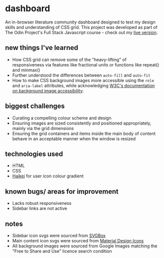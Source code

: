 # dashboard

An in-browser literature community dashboard designed to test my design skills and understanding of CSS grid. This project was developed as part of The Odin Project's Full Stack Javascript course - check out my [live version]().

## new things I've learned

- How CSS grid can remove some of the "heavy-lifting" of responsiveness via features like fractional units or functions like repeat() and minmax()
- Further understood the differences between `auto-fill` and `auto-fit`
- How to make CSS background images more accessible using the `role` and `aria-label` attributes, while acknowledging [W3C's documentation on background image accessibility](https://www.w3.org/WAI/GL/2016/WD-WCAG20-TECHS-20160105/F39).

## biggest challenges

- Curating a compelling colour scheme and design
- Ensuring images are sized consistently and positioned appropriately, mainly via the grid dimensions
- Ensuring the grid containers and items inside the main body of content behave in an acceptable manner when the window is resized

## technologies used

- HTML
- CSS
- [Haikei](https://app.haikei.app/) for user icon colour gradient

## known bugs/ areas for improvement

- Lacks robust responsiveness
- Sidebar links are not active

## notes

- Sidebar icon svgs were sourced from [SVGBox](https://svgbox.net/)
- Main content icon svgs were sourced from [Material Design Icons](https://materialdesignicons.com/)
- All background images were sourced from Google Images matching the "Free to Share and Use" licence search condition